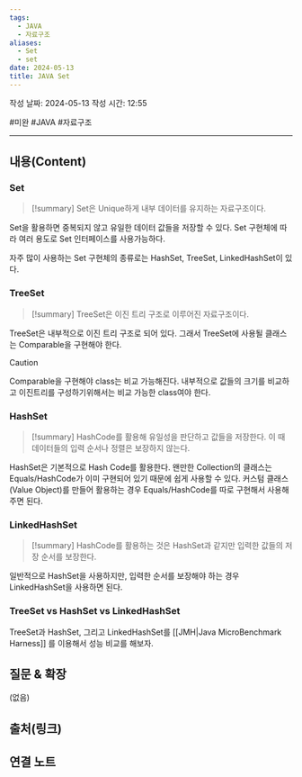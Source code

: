 ```yaml
---
tags:
  - JAVA
  - 자료구조
aliases:
  - Set
  - set
date: 2024-05-13
title: JAVA Set
---
```

작성 날짜: 2024-05-13
작성 시간: 12:55

#미완 #JAVA #자료구조 

----
## 내용(Content)

### Set

>[!summary]
>Set은 Unique하게 내부 데이터를 유지하는 자료구조이다.

Set을 활용하면 중복되지 않고 유일한 데이터 값들을 저장할 수 있다. Set 구현체에 따라 여러 용도로 Set 인터페이스를 사용가능하다.

자주 많이 사용하는 Set 구현체의 종류로는 HashSet, TreeSet, LinkedHashSet이 있다.

### TreeSet

>[!summary]
>TreeSet은 이진 트리 구조로 이루어진 자료구조이다.

TreeSet은 내부적으로 이진 트리 구조로 되어 있다. 그래서 TreeSet에 사용될 클래스는 Comparable을 구현해야 한다. 

>[!caution]
>Comparable을 구현해야 class는 비교 가능해진다. 내부적으로 값들의 크기를 비교하고 이진트리를 구성하기위해서는 비교 가능한 class여야 한다.

### HashSet

>[!summary]
>HashCode를 활용해 유일성을 판단하고 값들을 저장한다. 이 때 데이터들의 입력 순서나 정렬은 보장하지 않는다.

HashSet은 기본적으로 Hash Code를 활용한다. 왠만한 Collection의 클래스는 Equals/HashCode가 이미 구현되어 있기 때문에 쉽게 사용할 수 있다. 커스텀 클래스(Value Object)를 만들어 활용하는 경우 Equals/HashCode를 따로 구현해서 사용해주면 된다. 

### LinkedHashSet

>[!summary]
>HashCode를 활용하는 것은 HashSet과 같지만 입력한 값들의 저장 순서를 보장한다.

일반적으로 HashSet을 사용하지만, 입력한 순서를 보장해야 하는 경우 LinkedHashSet을 사용하면 된다. 

### TreeSet vs HashSet vs LinkedHashSet

TreeSet과 HashSet, 그리고 LinkedHashSet를 [[JMH|Java MicroBenchmark Harness]] 를 이용해서 성능 비교를 해보자.



## 질문 & 확장

(없음)

## 출처(링크)


## 연결 노트










